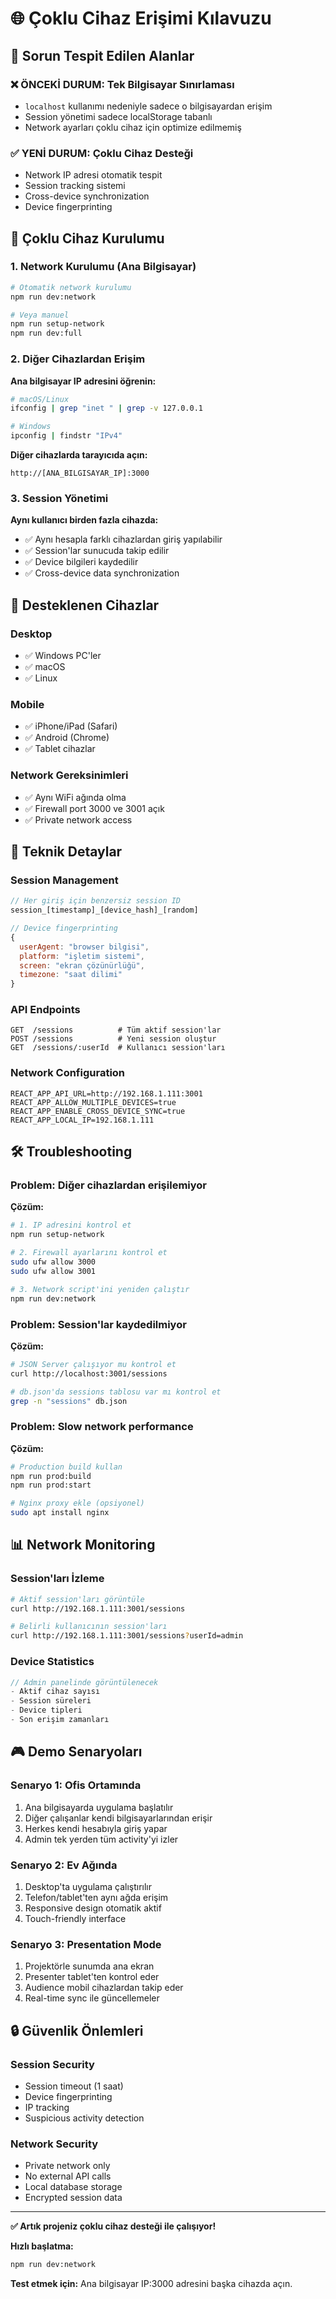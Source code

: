 # 🌐 Çoklu Cihaz Erişimi Kılavuzu

## 🎯 Sorun Tespit Edilen Alanlar

### ❌ **ÖNCEKİ DURUM: Tek Bilgisayar Sınırlaması**
- `localhost` kullanımı nedeniyle sadece o bilgisayardan erişim
- Session yönetimi sadece localStorage tabanlı
- Network ayarları çoklu cihaz için optimize edilmemiş

### ✅ **YENİ DURUM: Çoklu Cihaz Desteği**
- Network IP adresi otomatik tespit
- Session tracking sistemi
- Cross-device synchronization
- Device fingerprinting

## 🚀 Çoklu Cihaz Kurulumu

### **1. Network Kurulumu (Ana Bilgisayar)**

```bash
# Otomatik network kurulumu
npm run dev:network

# Veya manuel
npm run setup-network
npm run dev:full
```

### **2. Diğer Cihazlardan Erişim**

**Ana bilgisayar IP adresini öğrenin:**
```bash
# macOS/Linux
ifconfig | grep "inet " | grep -v 127.0.0.1

# Windows
ipconfig | findstr "IPv4"
```

**Diğer cihazlarda tarayıcıda açın:**
```
http://[ANA_BILGISAYAR_IP]:3000
```

### **3. Session Yönetimi**

**Aynı kullanıcı birden fazla cihazda:**
- ✅ Aynı hesapla farklı cihazlardan giriş yapılabilir
- ✅ Session'lar sunucuda takip edilir
- ✅ Device bilgileri kaydedilir
- ✅ Cross-device data synchronization

## 📱 Desteklenen Cihazlar

### **Desktop**
- ✅ Windows PC'ler
- ✅ macOS
- ✅ Linux

### **Mobile**
- ✅ iPhone/iPad (Safari)
- ✅ Android (Chrome)
- ✅ Tablet cihazlar

### **Network Gereksinimleri**
- ✅ Aynı WiFi ağında olma
- ✅ Firewall port 3000 ve 3001 açık
- ✅ Private network access

## 🔧 Teknik Detaylar

### **Session Management**
```javascript
// Her giriş için benzersiz session ID
session_[timestamp]_[device_hash]_[random]

// Device fingerprinting
{
  userAgent: "browser bilgisi",
  platform: "işletim sistemi", 
  screen: "ekran çözünürlüğü",
  timezone: "saat dilimi"
}
```

### **API Endpoints**
```
GET  /sessions          # Tüm aktif session'lar
POST /sessions          # Yeni session oluştur
GET  /sessions/:userId  # Kullanıcı session'ları
```

### **Network Configuration**
```properties
REACT_APP_API_URL=http://192.168.1.111:3001
REACT_APP_ALLOW_MULTIPLE_DEVICES=true
REACT_APP_ENABLE_CROSS_DEVICE_SYNC=true
REACT_APP_LOCAL_IP=192.168.1.111
```

## 🛠️ Troubleshooting

### **Problem: Diğer cihazlardan erişilemiyor**
**Çözüm:**
```bash
# 1. IP adresini kontrol et
npm run setup-network

# 2. Firewall ayarlarını kontrol et
sudo ufw allow 3000
sudo ufw allow 3001

# 3. Network script'ini yeniden çalıştır
npm run dev:network
```

### **Problem: Session'lar kaydedilmiyor**
**Çözüm:**
```bash
# JSON Server çalışıyor mu kontrol et
curl http://localhost:3001/sessions

# db.json'da sessions tablosu var mı kontrol et
grep -n "sessions" db.json
```

### **Problem: Slow network performance**
**Çözüm:**
```bash
# Production build kullan
npm run prod:build
npm run prod:start

# Nginx proxy ekle (opsiyonel)
sudo apt install nginx
```

## 📊 Network Monitoring

### **Session'ları İzleme**
```bash
# Aktif session'ları görüntüle
curl http://192.168.1.111:3001/sessions

# Belirli kullanıcının session'ları
curl http://192.168.1.111:3001/sessions?userId=admin
```

### **Device Statistics**
```javascript
// Admin panelinde görüntülenecek
- Aktif cihaz sayısı
- Session süreleri  
- Device tipleri
- Son erişim zamanları
```

## 🎮 Demo Senaryoları

### **Senaryo 1: Ofis Ortamında**
1. Ana bilgisayarda uygulama başlatılır
2. Diğer çalışanlar kendi bilgisayarlarından erişir
3. Herkes kendi hesabıyla giriş yapar
4. Admin tek yerden tüm activity'yi izler

### **Senaryo 2: Ev Ağında**
1. Desktop'ta uygulama çalıştırılır
2. Telefon/tablet'ten aynı ağda erişim
3. Responsive design otomatik aktif
4. Touch-friendly interface

### **Senaryo 3: Presentation Mode**
1. Projektörle sunumda ana ekran
2. Presenter tablet'ten kontrol eder
3. Audience mobil cihazlardan takip eder
4. Real-time sync ile güncellemeler

## 🔒 Güvenlik Önlemleri

### **Session Security**
- Session timeout (1 saat)
- Device fingerprinting
- IP tracking
- Suspicious activity detection

### **Network Security**
- Private network only
- No external API calls
- Local database storage
- Encrypted session data

---

**✅ Artık projeniz çoklu cihaz desteği ile çalışıyor!**

**Hızlı başlatma:**
```bash
npm run dev:network
```

**Test etmek için:** Ana bilgisayar IP:3000 adresini başka cihazda açın.
